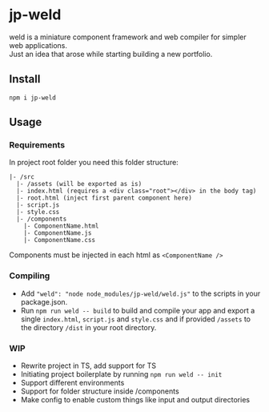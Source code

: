 # jp-weld

weld is a miniature component framework and web compiler for simpler web applications.  
Just an idea that arose while starting building a new portfolio.

## Install

`npm i jp-weld`

## Usage
### Requirements
In project root folder you need this folder structure:
```
|- /src
  |- /assets (will be exported as is)
  |- index.html (requires a <div class="root"></div> in the body tag)
  |- root.html (inject first parent component here)
  |- script.js
  |- style.css
  |- /components
    |- ComponentName.html
    |- ComponentName.js
    |- ComponentName.css
```
Components must be injected in each html as `<ComponentName />`

### Compiling
* Add `"weld": "node node_modules/jp-weld/weld.js"` to the scripts in your package.json.  
* Run `npm run weld -- build` to build and compile your app and export a single `index.html`, `script.js` and `style.css` and if provided `/assets` to the directory `/dist` in your root directory.

### WIP
- Rewrite project in TS, add support for TS
- Initiating project boilerplate by running `npm run weld -- init`
- Support different environments
- Support for folder structure inside /components
- Make config to enable custom things like input and output directories
